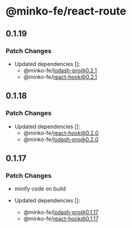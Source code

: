 # @minko-fe/react-route

## 0.1.19

### Patch Changes

- Updated dependencies []:
  - @minko-fe/lodash-pro@0.2.1
  - @minko-fe/react-hook@0.2.1

## 0.1.18

### Patch Changes

- Updated dependencies []:
  - @minko-fe/react-hook@0.2.0
  - @minko-fe/lodash-pro@0.2.0

## 0.1.17

### Patch Changes

- minify code on build

- Updated dependencies []:
  - @minko-fe/lodash-pro@0.1.17
  - @minko-fe/react-hook@0.1.17

